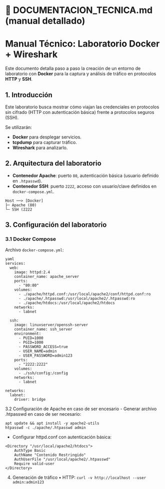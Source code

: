 # 📘 DOCUMENTACION_TECNICA.md (manual detallado)

# Manual Técnico: Laboratorio Docker + Wireshark

Este documento detalla paso a paso la creación de un entorno de laboratorio con **Docker** para la captura y análisis de tráfico en protocolos **HTTP** y **SSH**.


## 1. Introducción

Este laboratorio busca mostrar cómo viajan las credenciales en protocolos sin cifrado (HTTP con autenticación básica) frente a protocolos seguros (SSH).  

Se utilizarán:
- **Docker** para desplegar servicios.  
- **tcpdump** para capturar tráfico.  
- **Wireshark** para analizarlo.  


## 2. Arquitectura del laboratorio

- **Contenedor Apache**: puerto `80`, autenticación básica (usuario definido en `.htpasswd`).  
- **Contenedor SSH**: puerto `2222`, acceso con usuario/clave definidos en `docker-compose.yml`. 

```
Host ──> [Docker]
├─ Apache (80)
└─ SSH (2222
```

## 3. Configuración del laboratorio

### 3.1 Docker Compose

Archivo `docker-compose.yml`:

```
yaml
services:
  web:
    image: httpd:2.4
    container_name: apache_server
    ports:
      - "80:80"
    volumes:
      - ./apache/httpd.conf:/usr/local/apache2/conf/httpd.conf:ro
      - ./apache/.htpasswd:/usr/local/apache2/.htpasswd:ro
      - ./apache/htdocs:/usr/local/apache2/htdocs
    networks:
      - labnet

  ssh:
    image: linuxserver/openssh-server
    container_name: ssh_server
    environment:
      - PUID=1000
      - PGID=1000
      - PASSWORD_ACCESS=true
      - USER_NAME=admin
      - USER_PASSWORD=admin123
    ports:
      - "2222:2222"
    volumes:
      - ./ssh/config:/config
    networks:
      - labnet

networks:
  labnet:
    driver: bridge
```

3.2 Configuración de Apache en caso de ser encesario
	-	Generar archivo .htpasswd en caso de ser necesario:
```
apt update && apt install -y apache2-utils
htpasswd -c ./apache/.htpasswd admin
```
- Configurar httpd.conf con autenticación básica:
```
<Directory "/usr/local/apache2/htdocs">
    AuthType Basic
    AuthName "Contenido Restringido"
    AuthUserFile "/usr/local/apache2/.htpasswd"
    Require valid-user
</Directory>
```
4. Generación de tráfico
	•	HTTP:
`curl -v http://localhost --user admin:admin123`






